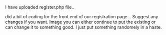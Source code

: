 I have uploaded register.php file.. 

did a bit of coding for the front end of our registration page... Suggest any changes if you want. Image you can either continue to put the existing or can change it to something good. I just put something randomely in a haste.
